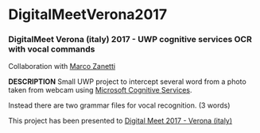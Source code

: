 # DigitalMeetVerona2017
### DigitalMeet Verona (italy) 2017 - UWP cognitive services OCR with vocal commands

Collaboration with [Marco Zanetti](https://github.com/Zanna-93)

**DESCRIPTION**
Small UWP project to intercept several word from a photo taken from webcam using [Microsoft Cognitive Services](https://azure.microsoft.com/it-it/services/cognitive-services/computer-vision/).

Instead there are two grammar files for vocal recognition. (3 words)

This project has been presented to [Digital Meet 2017 - Verona (italy)](http://digitalmeet.it/)
